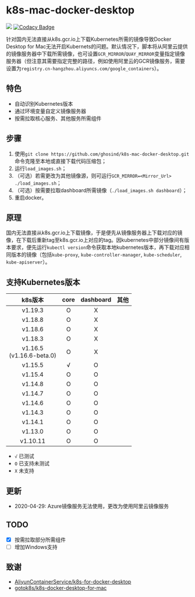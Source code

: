 # k8s-mac-docker-desktop

![](https://github.com/ghosind/k8s-mac-docker-desktop/workflows/shellcheck/badge.svg)
[![Codacy Badge](https://app.codacy.com/project/badge/Grade/1eb7785707d84735bfa16ddd9c49b8f6)](https://www.codacy.com/gh/ghosind/k8s-mac-docker-desktop/dashboard?utm_source=github.com&amp;utm_medium=referral&amp;utm_content=ghosind/k8s-mac-docker-desktop&amp;utm_campaign=Badge_Grade)

针对国内无法直接从k8s.gcr.io上下载Kubernetes所需的镜像导致Docker Desktop for Mac无法开启Kubernets的问题。默认情况下，脚本将从阿里云提供的镜像服务器中下载所需镜像，也可设置`GCR_MIRROR`/`QUAY_MIRROR`变量指定镜像服务器（但注意其需要指定完整的路径，例如使用阿里云的GCR镜像服务，需要设置为`registry.cn-hangzhou.aliyuncs.com/google_containers`）。

## 特色

- 自动识别Kubernetes版本
- 通过环境变量自定义镜像服务器
- 按需拉取核心服务、其他服务所需组件

## 步骤

1. 使用`git clone https://github.com/ghosind/k8s-mac-docker-desktop.git`命令克隆至本地或直接下载代码压缩包；
2. 运行`load_images.sh`；
3. （可选）若需更改为其他镜像源，则可运行`GCR_MIRROR=<Mirror_Url> ./load_images.sh`；
4. （可选）按需要拉取dashboard所需镜像（`./load_images.sh dashboard`）；
5. 重启docker。

## 原理

国内无法直接从k8s.gcr.io上下载镜像，于是便先从镜像服务器上下载对应的镜像，在下载后重新tag至k8s.gcr.io上对应的tag。因kubernetes中部分镜像间有版本要求，便先运行`kubectl version`命令获取本地kubernetes版本，再下载对应相同版本的镜像（包括`kube-proxy`, `kube-controller-manager`, `kube-scheduler`, `kube-apiserver`）。

## 支持Kubernetes版本

| k8s版本 | core | dashboard | 其他 |
|:------:|:----:|:---------:|:----:|
| v1.19.3 | O | X | |
| v1.18.8 | O | X | |
| v1.18.6 | O | X | |
| v1.18.3 | O | X | |
| v1.16.5<br/>(v1.16.6-beta.0) | O | X | |
| v1.15.5 | √ | O | |
| v1.15.4 | O | O | |
| v1.14.8 | O | O | |
| v1.14.7 | O | O | |
| v1.14.6 | O | O | |
| v1.14.3 | O | O | |
| v1.14.1 | O | O | |
| v1.13.0 | O | O | |
| v1.10.11 | O | O | |

- `√` 已测试
- `O` 已支持未测试
- `X` 未支持

## 更新

- 2020-04-29: Azure镜像服务无法使用，更改为使用阿里云镜像服务

## TODO

- [X] 按需拉取部分所需组件
- [ ] 增加Windows支持

## 致谢

- [AliyunContainerService/k8s-for-docker-desktop](https://github.com/AliyunContainerService/k8s-for-docker-desktop)
- [gotok8s/k8s-docker-desktop-for-mac](https://github.com/gotok8s/k8s-docker-desktop-for-mac)
